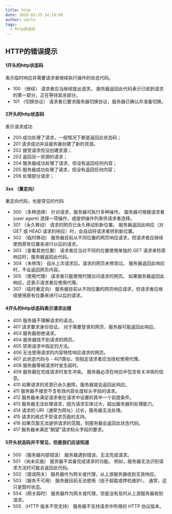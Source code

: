 ```yaml
---
title: http
date: 2018-03-25 14:19:09
author: smile
tags: 
  - http状态码
---
```


## HTTP的错误提示

#### 1开头的http状态码

表示临时响应并需要请求者继续执行操作的状态代码。

- 100   （继续） 请求者应当继续提出请求。 服务器返回此代码表示已收到请求的第一部分，正在等待其余部分。 
- 101   （切换协议） 请求者已要求服务器切换协议，服务器已确认并准备切换。

#### 2开头的http状态码

表示请求成功

- 200     成功处理了请求，一般情况下都是返回此状态码； 
- 201     请求成功并且服务器创建了新的资源。 
- 202     接受请求但没创建资源； 
- 203     返回另一资源的请求； 
- 204     服务器成功处理了请求，但没有返回任何内容；
- 205     服务器成功处理了请求，但没有返回任何内容；
- 206     处理部分请求；

#### 3xx （重定向） 

重定向代码，也是常见的代码

- 300   （多种选择）  针对请求，服务器可执行多种操作。 服务器可根据请求者 (user agent) 选择一项操作，或提供操作列表供请求者选择。 
- 301   （永久移动）  请求的网页已永久移动到新位置。 服务器返回此响应（对 GET 或 HEAD 请求的响应）时，会自动将请求者转到新位置。 
- 302   （临时移动）  服务器目前从不同位置的网页响应请求，但请求者应继续使用原有位置来进行以后的请求。 
- 303   （查看其他位置） 请求者应当对不同的位置使用单独的 GET 请求来检索响应时，服务器返回此代码。 
- 304   （未修改） 自从上次请求后，请求的网页未修改过。 服务器返回此响应时，不会返回网页内容。 
- 305   （使用代理） 请求者只能使用代理访问请求的网页。 如果服务器返回此响应，还表示请求者应使用代理。 
- 307   （临时重定向）  服务器目前从不同位置的网页响应请求，但请求者应继续使用原有位置来进行以后的请求。

#### 4开头的http状态码表示请求出错

- 400    服务器不理解请求的语法。 
- 401   请求要求身份验证。 对于需要登录的网页，服务器可能返回此响应。 
- 403   服务器拒绝请求。 
- 404   服务器找不到请求的网页。 
- 405   禁用请求中指定的方法。 
- 406   无法使用请求的内容特性响应请求的网页。 
- 407   此状态代码与 - 401类似，但指定请求者应当授权使用代理。 
- 408   服务器等候请求时发生超时。 
- 409   服务器在完成请求时发生冲突。 服务器必须在响应中包含有关冲突的信息。 
- 410   如果请求的资源已永久删除，服务器就会返回此响应。 
- 411   服务器不接受不含有效内容长度标头字段的请求。 
- 412   服务器未满足请求者在请求中设置的其中一个前提条件。 
- 413   服务器无法处理请求，因为请求实体过大，超出服务器的处理能力。 
- 414   请求的 URI（通常为网址）过长，服务器无法处理。 
- 415   请求的格式不受请求页面的支持。 
- 416   如果页面无法提供请求的范围，则服务器会返回此状态代码。 
- 417   服务器未满足”期望”请求标头字段的要求。

#### 5开头状态码并不常见，但是我们应该知道

- 500   （服务器内部错误）  服务器遇到错误，无法完成请求。 
- 501   （尚未实施） 服务器不具备完成请求的功能。 例如，服务器无法识别请求方法时可能会返回此代码。 
- 502   （错误网关） 服务器作为网关或代理，从上游服务器收到无效响应。 
- 503   （服务不可用） 服务器目前无法使用（由于超载或停机维护）。 通常，这只是暂时状态。 
- 504   （网关超时）  服务器作为网关或代理，但是没有及时从上游服务器收到请求。 
- 505   （HTTP 版本不受支持） 服务器不支持请求中所用的 HTTP 协议版本。